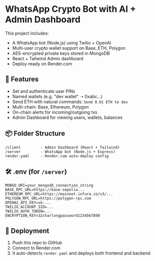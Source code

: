 # WhatsApp Crypto Bot with AI + Admin Dashboard

This project includes:
- A WhatsApp bot (Node.js) using Twilio + OpenAI
- Multi-user crypto wallet support on Base, ETH, Polygon
- AES-encrypted private keys stored in MongoDB
- React + Tailwind Admin dashboard
- Deploy-ready on Render.com

## 🧠 Features
- Set and authenticate user PINs
- Named wallets (e.g. "dev wallet" ➝ 0xabc...)
- Send ETH with natural commands: `Send 0.01 ETH to dev`
- Multi-chain: Base, Ethereum, Polygon
- On-chain alerts for incoming/outgoing txs
- Admin Dashboard for viewing users, wallets, balances

## 📦 Folder Structure
```
/client         - Admin Dashboard (React + Tailwind)
/server         - WhatsApp bot (Node.js + Express)
render.yaml     - Render.com auto-deploy config
```

## 🛠 .env (for `/server`)
```
MONGO_URI=your_mongodb_connection_string
BASE_RPC_URL=https://base-sepolia...
ETHEREUM_RPC_URL=https://mainnet.infura.io/v3/...
POLYGON_RPC_URL=https://polygon-rpc.com
OPENAI_API_KEY=sk-...
TWILIO_ACCOUNT_SID=...
TWILIO_AUTH_TOKEN=...
ENCRYPTION_KEY=32charlongpassword1234567890
```

## 🚀 Deployment
1. Push this repo to GitHub
2. Connect to Render.com
3. It auto-detects `render.yaml` and deploys both frontend and backend